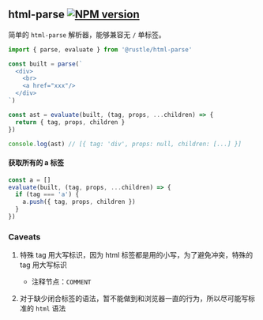 ## html-parse [![NPM version][npm-image]][npm-url]
[npm-image]: https://img.shields.io/npm/v/@rustle/html-parse.svg?style=flat-square
[npm-url]: https://www.npmjs.com/package/@rustle/html-parse

简单的 `html-parse` 解析器，能够兼容无 `/` 单标签。
```js
import { parse, evaluate } from '@rustle/html-parse'

const built = parse(`
  <div>
    <br>
    <a href="xxx"/>
  </div>
`)

const ast = evaluate(built, (tag, props, ...children) => {
  return { tag, props, children }
})

console.log(ast) // [{ tag: 'div', props: null, children: [...] }]
```

#### 获取所有的 a 标签
```js
const a = []
evaluate(built, (tag, props, ...children) => {
  if (tag === 'a') {
    a.push({ tag, props, children })
  }
})
```

### Caveats
1. 特殊 tag 用大写标识，因为 html 标签都是用的小写，为了避免冲突，特殊的 tag 用大写标识
    + 注释节点：`COMMENT`

2. 对于缺少闭合标签的语法，暂不能做到和浏览器一直的行为，所以尽可能写标准的 `html` 语法